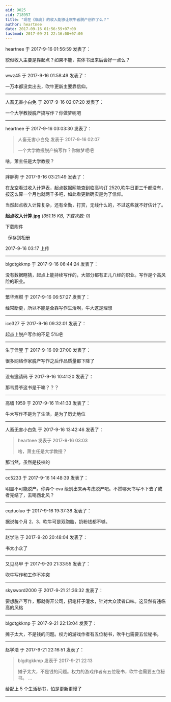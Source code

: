 ```yaml
---
aid: 9025
zid: 718957
title: "现在《临高》的收入能够让吹牛者脱产创作了么？"
author: heartnee
date: 2017-09-16 01:56:59+07:00
lastmod: 2017-09-21 22:16:00+07:00
---
```


heartnee 于 2017-9-16 01:56:59 发表了：

貌似收入主要是靠起点？如果不能，实体书出来后会好一点么？

---

wwz45 于 2017-9-16 01:58:49 发表了：

一万本都没卖出去，吹牛更新主要靠信仰。

---

人畜无害小白免 于 2017-9-16 02:07:20 发表了：

一个大学教授脱产搞写作？你做梦呢吧

---

heartnee 于 2017-9-16 03:03:30 发表了：

> 人畜无害小白免 发表于 2017-9-16 02:07
>
> 一个大学教授脱产搞写作？你做梦呢吧

啥，萧主任是大学教授？

---

胖胖狗 于 2017-9-16 03:21:49 发表了：

在龙空看过收入计算表，起点数据网能查到临高均订 2520,吹牛日更三千都没有，按这么算一个月也就两千多吧，如此看更新确实是为了信仰。

当然起点收入计算复杂，还有全勤，打赏，无线什么的，不过这些就不好估计了。

**起点收入计算.jpg** _(351.15 KB, 下载次数: 0)_

下载附件

&nbsp;
保存到相册

2017-9-16 03:17 上传

---

blgdtgkkmp 于 2017-9-16 06:44:24 发表了：

没有数据瞎猜，起点上能持续写作的，大部分都有正儿八经的职业。写作是个高风险的职业。

---

繁华烬燃 于 2017-9-16 06:57:27 发表了：

经常断更，所以不能是全靠写作生活啊，牛大这是理想

---

ice327 于 2017-9-16 09:32:01 发表了：

起点上脱产写作的不足 5%吧

---

生于佳翌 于 2017-9-16 09:37:00 发表了：

很多网络作家脱产写作之后作品质量都下降了

---

没有邀请码 于 2017-9-16 10:41:20 发表了：

那韦爵爷这书是干嘛？？？

---

高墙 1959 于 2017-9-16 11:41:33 发表了：

牛大写作不是为了生活，是为了历史地位

---

人畜无害小白免 于 2017-9-16 13:42:46 发表了：

> heartnee 发表于 2017-9-16 03:03
>
> 啥，萧主任是大学教授？

那当然，虽然是技校的

---

cc5233 于 2017-9-16 14:48:39 发表了：

明显不可能脱产。你弄个 eva 级别出来再考虑脱产吧。不然哪天书写不下去了或者完结了，去喝西北风？

---

cqduoluo 于 2017-9-16 19:37:38 发表了：

据说每个月 2、3，吹牛可是双胞胎，奶粉钱都不够。

---

赵学浩 于 2017-9-20 20:48:04 发表了：

书太小众了

---

又见马甲 于 2017-9-20 21:33:55 发表了：

吹牛写作和工作不冲突

---

skysword2000 于 2017-9-21 21:36:32 发表了：

要想脱产写作，那就得开公司，招笔杆子灌水，针对大众读者口味。这显然有违临高的风格

---

blgdtgkkmp 于 2017-9-21 22:13:04 发表了：

摊子太大，不是钱的问题。权力的游戏作者有五位秘书，吹牛也需要五位秘书。

---

赵学浩 于 2017-9-21 22:16:51 发表了：

> blgdtgkkmp 发表于 2017-9-21 22:13
>
> 摊子太大，不是钱的问题。权力的游戏作者有五位秘书，吹牛也需要五位秘书。 ...

给配上 5 个生活秘书，怕是更新更慢了

---
